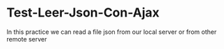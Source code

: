 # Test-Leer-Json-Con-Ajax
In this practice we can read a file json from our local server or from other remote server
